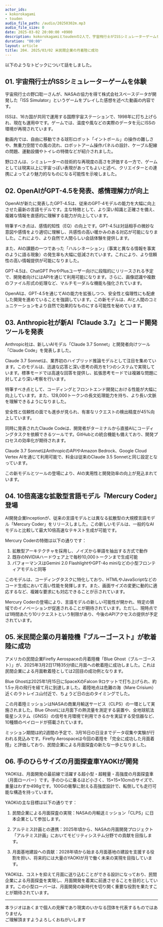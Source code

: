 ```yaml
---
actor_ids:
- kokorokagami
- touden
audio_file_path: /audio/20250302m.mp3
audio_file_size: 0
date: 2025-03-02 20:00:00 +0900
description: kokorokagamiとtoudenの2人で、宇宙飛行士がISSシミュレーターゲームを体験、OpenAIがGPT-4.5を発表、感情理解力が向上 など について話しました。
duration: "00:00"
layout: article
title: 204. 2025/03/02 米民間企業の月着陸に成功
---
```


以下のようなトピックについて話をしました。

## 01. 宇宙飛行士がISSシミュレーターゲームを体験

宇宙飛行士の野口聡一さんが、NASAの協力を得て株式会社スペースデータが開発した「ISS Simulator」というゲームをプレイした感想を述べた動画の内容です。

ISSは、16カ国が共同で運用する国際宇宙ステーションで、1998年に打ち上げられ、現在も運用中です。ゲームでは、温度や風などの実際のデータを元にISSの環境が再現されています。

動画内では、自由に移動できる球形ロボット「イントボール」の操作の難しさや、無重力空間での風の流れ、ロボットアーム操作パネルの設計、ケーブル配線の問題、運動設備やトイレの特徴などが紹介されました。

野口さんは、シミュレーターの技術的な再現度の高さを評価する一方で、ゲームとしては現実以上に宇宙っぽい表現があってもよいと述べ、クリエイターとの連携によってより魅力的なものになる可能性を示唆しました。

## 02. OpenAIがGPT-4.5を発表、感情理解力が向上

OpenAIが新たに発表したGPT-4.5は、従来のGPT-4モデルの能力を大幅に向上させた最新の言語モデルです。主な特徴として、より深い知識と正確さを備え、複雑な情報を直感的に理解する能力が向上しています。

特筆すべき点は、感情的知性（EQ）の向上です。GPT-4.5は対話相手の微妙な意図や感情をより適切に理解し、共感性の高い暖かみのある対応が可能になりました。これにより、より自然で人間らしい会話体験を提供します。

また、AIの課題の一つであった「ハルシネーション」（事実と異なる情報を事実のように語る現象）の発生率も大幅に低減されています。これにより、より信頼性の高い情報提供が可能になりました。

GPT-4.5は、ChatGPT ProやPlusユーザー向けに段階的にリリースされる予定で、開発者向けにはAPIを通じて利用可能になります。さらに、画像認識や複数のファイル形式の処理など、マルチモーダルな機能も強化されています。

OpenAIは、GPT-4.5を通じてAIの能力を拡張しつつ、安全性と倫理性にも配慮した開発を進めていることを強調しています。この新モデルは、AIと人間のコミュニケーションをより自然で効果的なものにする可能性を秘めています。

## 03. Anthropic社が新AI『Claude 3.7』とコード開発ツールを発表

Anthropic社は、新しいAIモデル「Claude 3.7 Sonnet」と開発者向けツール「Claude Code」を発表しました。

Claude 3.7 Sonnetは、業界初のハイブリッド推論モデルとして注目を集めています。このモデルは、迅速な応答と深い思考の両方を1つのシステムで実現しています。標準モードでは高速な回答を提供し、拡張思考モードでは複雑な問題に対してより深い考察を行います。

特筆すべき点として、コーディングとフロントエンド開発における性能が大幅に向上しています。また、128,000トークンの長文処理能力を持ち、より長い文脈を理解できるようになりました。

安全性と信頼性の面でも進歩が見られ、有害なリクエストの検出精度が45%向上しています。

同時に発表されたClaude Codeは、開発者がターミナルから直接AIにコーディングタスクを依頼できるツールです。GitHubとの統合機能も備えており、開発プロセスの効率化が期待されます。

Claude 3.7 SonnetはAnthropicのAPIやAmazon Bedrock、Google Cloud Vertex AIを通じて利用可能で、料金は従来のClaude 3.5 Sonnetと同じ設定となっています。

この新モデルとツールの登場により、AIの実用性と開発効率の向上が見込まれています。

## 04. 10倍高速な拡散型言語モデル『Mercury Coder』登場

AI開発企業Inceptionが、従来の言語モデルとは異なる拡散型の大規模言語モデル「Mercury Coder」をリリースしました。この新しいモデルは、一般的なAIモデルと比較して最大10倍高速なテキスト生成が可能です。

Mercury Coderの特徴は以下の通りです：

1. 拡散型アーキテクチャを採用し、ノイズから単語を抽出する方式で動作
2. 既存のNVIDIAハードウェア上で毎秒10,000トークンまで生成可能
3. パフォーマンスはGemini 2.0 FlashlightやGPT-4o miniなどの小型フロンティアモデルと同等

このモデルは、コーディングタスクに特化しており、HTMLやJavaScriptなどのコード生成において高い性能を発揮します。また、画面サイズの変更に動的に適応するなど、複雑な要求にも対応できることが示されています。

Mercury Coderの登場により、言語モデルの新しい可能性が開かれ、特定の領域でのイノベーションが促進されることが期待されています。ただし、現時点では1時間あたり10リクエストという制限があり、今後のAPIアクセスの提供が予定されています。

## 05. 米民間企業の月着陸機『ブルーゴースト』が軟着陸に成功

アメリカの民間企業Firefly Aerospaceの月着陸機「Blue Ghost（ブルーゴースト）」が、2025年3月2日17時35分頃に月面への軟着陸に成功しました。これは民間企業による月面軟着陸としては2回目の成功例となります。

Blue Ghostは2025年1月15日にSpaceXのFalcon 9ロケットで打ち上げられ、約1.5ヶ月の飛行を経て月に到達しました。着陸地点は危難の海（Mare Crisium）近くのラトレイユ山付近で、ちょうど日の出のタイミングでした。

この月着陸ミッションはNASAの商業月輸送サービス（CLPS）の一環として実施されました。Blue Ghostには月面下の熱流量を測定する装置や、全地球航法衛星システム（GNSS）の信号を月環境で利用できるかを実証する受信器など、10種類のペイロードが搭載されています。

ミッション期間は約2週間の予定で、3月16日の日没までデータ収集や実験が行われる見込みです。Firefly Aerospaceは今回の着陸を「完全に成功した月面着陸」と評価しており、民間企業による月面探査の新たな一歩となりました。

## 06. 手のひらサイズの月面探査車YAOKIが開発

YAOKIは、月面開発の最前線で活躍する超小型・超軽量・高強度の月面探査車（月面ローバー）です。手のひらに乗るほど小さく、15×15×10cmのサイズで、重量はわずか498gです。100Gの衝撃に耐える高強度設計で、転倒しても走行可能な構造を持っています。

YAOKIの主な目標は以下の通りです：

1. 民間企業による月面探査の実現：NASAの月輸送ミッション「CLPS」に日本企業として参加します。

2. アルテミス計画との連携：2025年頃から、NASAの月面開発プロジェクト「アルテミス計画」においてモビリティシステム分野での貢献を目指します。

3. 月面基地建設への貢献：2028年頃から始まる月面基地の建設を支援する役割を担い、将来的には大量のYAOKIが月で働く未来の実現を目指しています。

YAOKIは、コストを抑えて月面に送り込むことができる設計になっており、民間企業による月面探査を実現し、月面開発を着実に前進させることを目的としています。この小型ローバーは、月面開発の新時代を切り開く重要な役割を果たすことが期待されています。


___

本ラジオはあくまで個人の見解であり現実のいかなる団体を代表するものではありません  
ご理解頂ますようよろしくおねがいします  
